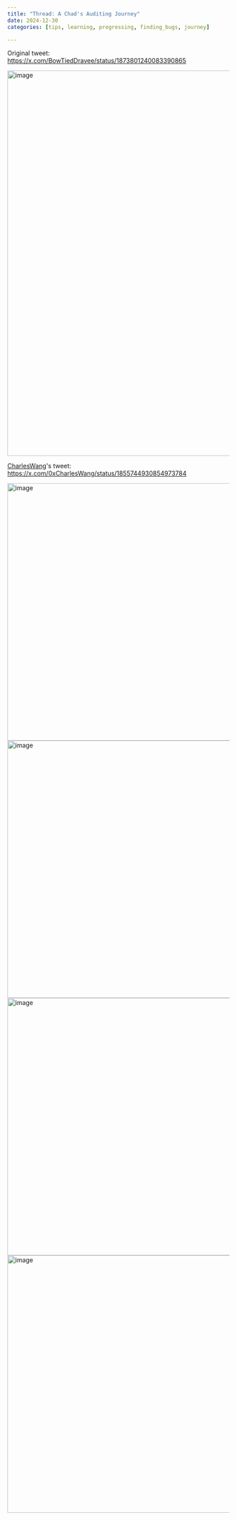 ```yaml
---
title: "Thread: A Chad's Auditing Journey"
date: 2024-12-30
categories: [tips, learning, progressing, finding_bugs, journey]

---
```


Original tweet: https://x.com/BowTiedDravee/status/1873801240083390865

<img width="873" alt="image" src="https://github.com/user-attachments/assets/b1598cb2-98fb-4b41-865d-d5e91294776d" />

[CharlesWang](https://x.com/0xCharlesWang)'s tweet: https://x.com/0xCharlesWang/status/1855744930854973784

<img width="583" alt="image" src="https://github.com/user-attachments/assets/7292b732-97d4-45df-b343-6ad1f962b77e" />

<img width="583" alt="image" src="https://github.com/user-attachments/assets/f4c07172-1006-4d87-b07b-08f0993f6e65" />

<img width="583" alt="image" src="https://github.com/user-attachments/assets/b8d9c9f0-ac1a-438d-9f6a-19fce4087e52" />

<img width="583" alt="image" src="https://github.com/user-attachments/assets/6b2856c6-e714-4687-b0ec-f1261a68e13a" />
